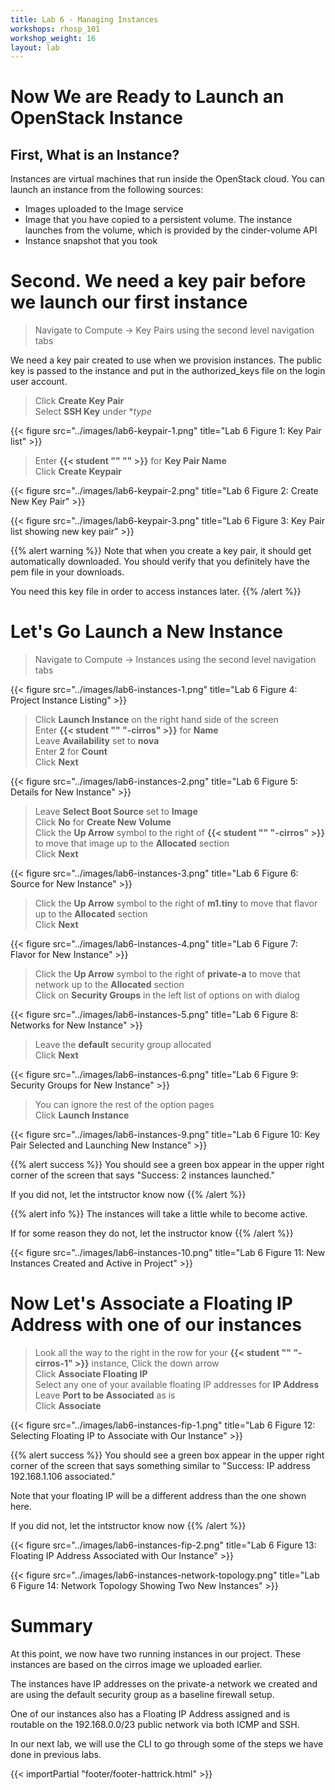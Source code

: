 ```yaml
---
title: Lab 6 - Managing Instances
workshops: rhosp_101
workshop_weight: 16
layout: lab
---
```


# Now We are Ready to Launch an OpenStack Instance

## First, What is an Instance?

Instances are virtual machines that run inside the OpenStack cloud. You can launch an instance from the following sources:

- Images uploaded to the Image service  
- Image that you have copied to a persistent volume. The instance launches from the volume, which is provided by the cinder-volume API
- Instance snapshot that you took

# Second. We need a key pair before we launch our first instance

> Navigate to Compute -> Key Pairs using the second level navigation tabs  

We need a key pair created to use when we provision instances. The public key is passed to the instance and put in the authorized_keys file on the login user account.

> Click **Create Key Pair**  
> Select **SSH Key** under **type*

{{< figure src="../images/lab6-keypair-1.png" title="Lab 6 Figure 1: Key Pair list" >}}

> Enter **{{< student "" "" >}}** for **Key Pair Name**  
> Click **Create Keypair**

{{< figure src="../images/lab6-keypair-2.png" title="Lab 6 Figure 2: Create New Key Pair" >}}

{{< figure src="../images/lab6-keypair-3.png" title="Lab 6 Figure 3: Key Pair list showing new key pair" >}}

{{% alert warning %}}
Note that when you create a key pair, it should get automatically downloaded. You should verify that you definitely have the pem file in your downloads.

You need this key file in order to access instances later.
{{% /alert %}}

# Let's Go Launch a New Instance

> Navigate to Compute -> Instances using the second level navigation tabs  

{{< figure src="../images/lab6-instances-1.png" title="Lab 6 Figure 4: Project Instance Listing" >}}

> Click **Launch Instance** on the right hand side of the screen  
> Enter **{{< student "" "-cirros" >}}** for **Name**  
> Leave **Availability** set to **nova**  
> Enter **2** for **Count**  
> Click **Next**

{{< figure src="../images/lab6-instances-2.png" title="Lab 6 Figure 5: Details for New Instance" >}}

> Leave **Select Boot Source** set to **Image**  
> Click **No** for **Create New Volume**    
> Click the **Up Arrow** symbol to the right of **{{< student "" "-cirros" >}}** to move that image up to the **Allocated** section    
> Click **Next**

{{< figure src="../images/lab6-instances-3.png" title="Lab 6 Figure 6: Source for New Instance" >}}

> Click the **Up Arrow** symbol to the right of **m1.tiny** to move that flavor up to the **Allocated** section    
> Click **Next**

{{< figure src="../images/lab6-instances-4.png" title="Lab 6 Figure 7: Flavor for New Instance" >}}

> Click the **Up Arrow** symbol to the right of **private-a** to move that network up to the **Allocated** section    
> Click on **Security Groups** in the left list of options on with dialog

{{< figure src="../images/lab6-instances-5.png" title="Lab 6 Figure 8: Networks for New Instance" >}}

> Leave the **default** security group allocated  
> Click **Next**

{{< figure src="../images/lab6-instances-6.png" title="Lab 6 Figure 9: Security Groups for New Instance" >}}


> You can ignore the rest of the option pages  
> Click **Launch Instance**

{{< figure src="../images/lab6-instances-9.png" title="Lab 6 Figure 10: Key Pair Selected and Launching New Instance" >}}

{{% alert success %}}
You should see a green box appear in the upper right corner of the screen that says "Success: 2 instances launched."

If you did not, let the intstructor know now
{{% /alert %}}

{{% alert info %}}
The instances will take a little while to become active.

If for some reason they do not, let the instructor know
{{% /alert %}}

{{< figure src="../images/lab6-instances-10.png" title="Lab 6 Figure 11: New Instances Created and Active in Project" >}}

# Now Let's Associate a Floating IP Address with one of our instances

> Look all the way to the right in the row for your **{{< student "" "-cirros-1" >}}** instance, Click the down arrow  
> Click **Associate Floating IP**  
> Select any one of your available floating IP addresses for **IP Address**  
> Leave **Port to be Associated** as is  
> Click **Associate**

{{< figure src="../images/lab6-instances-fip-1.png" title="Lab 6 Figure 12: Selecting Floating IP to Associate with Our Instance" >}}

{{% alert success %}}
You should see a green box appear in the upper right corner of the screen that says something similar to "Success: IP address 192.168.1.106 associated."

Note that your floating IP will be a different address than the one shown here.

If you did not, let the intstructor know now
{{% /alert %}}

{{< figure src="../images/lab6-instances-fip-2.png" title="Lab 6 Figure 13: Floating IP Address Associated with Our Instance" >}}

{{< figure src="../images/lab6-instances-network-topology.png" title="Lab 6 Figure 14: Network Topology Showing Two New Instances" >}}

# Summary

At this point, we now have two running instances in our project. These instances are based on the cirros image we uploaded earlier.

The instances have IP addresses on the private-a network we created and are using the default security group as a baseline firewall setup.

One of our instances also has a Floating IP Address assigned and is routable on the 192.168.0.0/23 public network via both ICMP and SSH.

In our next lab, we will use the CLI to go through some of the steps we have done in previous labs.

{{< importPartial "footer/footer-hattrick.html" >}}
